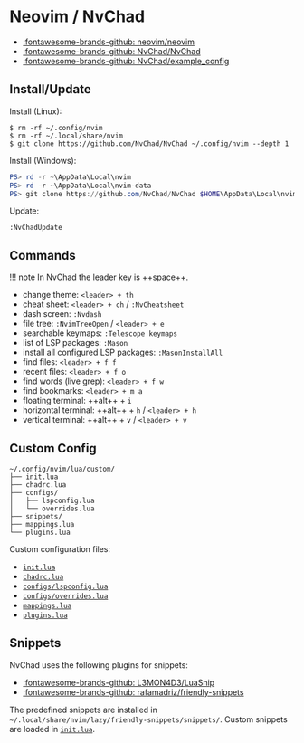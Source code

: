 # Neovim / NvChad

* [:fontawesome-brands-github: neovim/neovim](https://github.com/neovim/neovim/)
* [:fontawesome-brands-github: NvChad/NvChad](https://github.com/NvChad/NvChad/)
* [:fontawesome-brands-github: NvChad/example_config](https://github.com/NvChad/example_config/)

## Install/Update

Install (Linux):

```console
$ rm -rf ~/.config/nvim
$ rm -rf ~/.local/share/nvim
$ git clone https://github.com/NvChad/NvChad ~/.config/nvim --depth 1
```

Install (Windows):

```ps1
PS> rd -r ~\AppData\Local\nvim
PS> rd -r ~\AppData\Local\nvim-data
PS> git clone https://github.com/NvChad/NvChad $HOME\AppData\Local\nvim --depth 1
```

Update:

```vim
:NvChadUpdate
```

## Commands

!!! note
    In NvChad the leader key is ++space++.

* change theme: `<leader> + th`
* cheat sheet: `<leader> + ch` / `:NvCheatsheet`
* dash screen: `:Nvdash`
* file tree: `:NvimTreeOpen` / `<leader> + e`
* searchable keymaps: `:Telescope keymaps`
* list of LSP packages: `:Mason`
* install all configured LSP packages: `:MasonInstallAll` 
* find files: `<leader> + f f`
* recent files: `<leader> + f o`
* find words (live grep): `<leader> + f w`
* find bookmarks: `<leader> + m a`
* floating terminal: ++alt++ + `i`
* horizontal terminal: ++alt++ + `h` / `<leader> + h`
* vertical terminal: ++alt++ + `v` / `<leader> + v`

## Custom Config

```
~/.config/nvim/lua/custom/
├── init.lua
├── chadrc.lua
├── configs/
│   ├── lspconfig.lua
│   └── overrides.lua
├── snippets/
├── mappings.lua
└── plugins.lua
```

Custom configuration files:

* [`init.lua`](init_lua.md)
* [`chadrc.lua`](chadrc_lua.md)
* [`configs/lspconfig.lua`](configs_lspconfig_lua.md)
* [`configs/overrides.lua`](configs_overrides_lua.md)
* [`mappings.lua`](mappings_lua.md)
* [`plugins.lua`](plugins_lua.md)

## Snippets

NvChad uses the following plugins for snippets:

* [:fontawesome-brands-github: L3MON4D3/LuaSnip](https://github.com/L3MON4D3/LuaSnip/)
* [:fontawesome-brands-github: rafamadriz/friendly-snippets](https://github.com/rafamadriz/friendly-snippets/)

The predefined snippets are installed in `~/.local/share/nvim/lazy/friendly-snippets/snippets/`. Custom snippets are loaded in [`init.lua`](init_lua.md).


